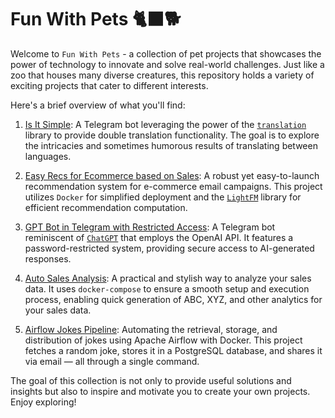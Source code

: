 # Fun With Pets 🐈‍⬛🐕

Welcome to `Fun With Pets` - a collection of pet projects that showcases the power of technology to innovate and solve real-world challenges. Just like a zoo that houses many diverse creatures, this repository holds a variety of exciting projects that cater to different interests.

Here's a brief overview of what you'll find:

1. [Is It Simple](https://github.com/dmitriygorlov/fun-with-pets/tree/main/Is-it-simple_bot): A Telegram bot leveraging the power of the [`translation`](https://pypi.org/project/translators/) library to provide double translation functionality. The goal is to explore the intricacies and sometimes humorous results of translating between languages.

2. [Easy Recs for Ecommerce based on Sales](https://github.com/dmitriygorlov/fun-with-pets/tree/main/ecom-recs-for-email_docker): A robust yet easy-to-launch recommendation system for e-commerce email campaigns. This project utilizes `Docker` for simplified deployment and the [`LightFM`](https://github.com/lyst/lightfm) library for efficient recommendation computation.

3. [GPT Bot in Telegram with Restricted Access](https://github.com/dmitriygorlov/fun-with-pets/tree/main/gpt_helper_bot): A Telegram bot reminiscent of [`ChatGPT`](https://chat.openai.com/) that employs the OpenAI API. It features a password-restricted system, providing secure access to AI-generated responses.

4. [Auto Sales Analysis](https://github.com/dmitriygorlov/fun-with-pets/tree/main/auto-sales-analytics_docker): A practical and stylish way to analyze your sales data. It uses `docker-compose` to ensure a smooth setup and execution process, enabling quick generation of ABC, XYZ, and other analytics for your sales data.

5. [Airflow Jokes Pipeline](https://github.com/dmitriygorlov/fun-with-pets/tree/main/jokes-aside_airflow): Automating the retrieval, storage, and distribution of jokes using Apache Airflow with Docker. This project fetches a random joke, stores it in a PostgreSQL database, and shares it via email — all through a single command.


The goal of this collection is not only to provide useful solutions and insights but also to inspire and motivate you to create your own projects. Enjoy exploring!

